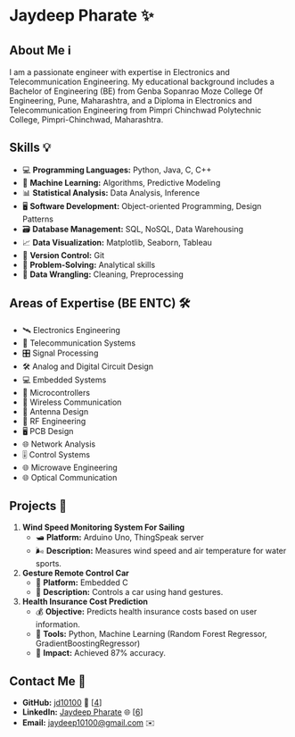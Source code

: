 # Jaydeep Pharate ✨

## About Me ℹ️
I am a passionate engineer with expertise in Electronics and Telecommunication Engineering. My educational background includes a Bachelor of Engineering (BE) from Genba Sopanrao Moze College Of Engineering, Pune, Maharashtra, and a Diploma in Electronics and Telecommunication Engineering from Pimpri Chinchwad Polytechnic College, Pimpri-Chinchwad, Maharashtra.

## Skills 💡
- 💻 **Programming Languages:** Python, Java, C, C++
- 🤖 **Machine Learning:** Algorithms, Predictive Modeling
- 📊 **Statistical Analysis:** Data Analysis, Inference
- 🖥️ **Software Development:** Object-oriented Programming, Design Patterns
- 🗃️ **Database Management:** SQL, NoSQL, Data Warehousing
- 📈 **Data Visualization:** Matplotlib, Seaborn, Tableau
- 🔄 **Version Control:** Git
- 🧩 **Problem-Solving:** Analytical skills
- 🧹 **Data Wrangling:** Cleaning, Preprocessing

## Areas of Expertise (BE ENTC) 🛠️
- 🛰️ Electronics Engineering
- 📡 Telecommunication Systems
- 🎛️ Signal Processing
- 🛠️ Analog and Digital Circuit Design
- 💻 Embedded Systems
- 🤖 Microcontrollers
- 📡 Wireless Communication
- 📶 Antenna Design
- 📡 RF Engineering
- 🖥️ PCB Design
- 🌐 Network Analysis
- 🎚️ Control Systems
- 🌐 Microwave Engineering
- 🌐 Optical Communication

## Projects 🚀
1. **Wind Speed Monitoring System For Sailing**
   - 🛥️ **Platform:** Arduino Uno, ThingSpeak server
   - 🌬️ **Description:** Measures wind speed and air temperature for water sports.
2. **Gesture Remote Control Car**
   - 🚗 **Platform:** Embedded C
   - 👋 **Description:** Controls a car using hand gestures.
3. **Health Insurance Cost Prediction**
   - 💰 **Objective:** Predicts health insurance costs based on user information.
   - 🧮 **Tools:** Python, Machine Learning (Random Forest Regressor, GradientBoostingRegressor)
   - 🎯 **Impact:** Achieved 87% accuracy.

## Contact Me 📧
- **GitHub:** [jd10100](https://github.com/jd10100) 🌟 [[4](https://www.sitepoint.com/github-profile-readme/)]
- **LinkedIn:** [Jaydeep Pharate](https://www.linkedin.com/in/jaydeep-pharate-a9a8a31a3/) 🌐 [[6](https://collegedunia.com/college/13549-genba-sopanrao-moze-college-of-engineering-balewadi-pune)]
- **Email:** jaydeep10100@gmail.com ✉️
